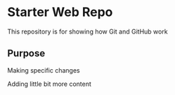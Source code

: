 # Starter Web Repo

This repository is for showing how Git and GitHub work

## Purpose

Making specific changes

Adding little bit more content
